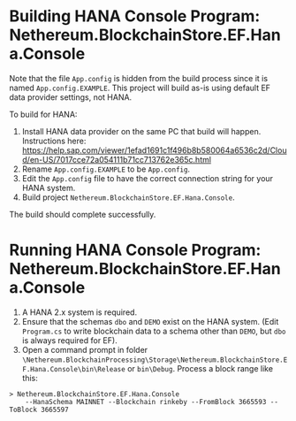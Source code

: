 ﻿# Building HANA Console Program: Nethereum.BlockchainStore.EF.Hana.Console

Note that the file `App.config` is hidden from the build process since it is named `App.config.EXAMPLE`. 
This project will build as-is using default EF data provider settings, not HANA.

To build for HANA:

1. Install HANA data provider on the same PC that build will happen. Instructions here: https://help.sap.com/viewer/1efad1691c1f496b8b580064a6536c2d/Cloud/en-US/7017cce72a054111b71cc713762e365c.html
2. Rename  `App.config.EXAMPLE` to be `App.config`.
3. Edit the `App.config` file to have the correct connection string for your HANA system. 
4. Build project `Nethereum.BlockchainStore.EF.Hana.Console`.

The build should complete successfully.


# Running HANA Console Program: Nethereum.BlockchainStore.EF.Hana.Console

1. A HANA 2.x system is required.
2. Ensure that the schemas `dbo` and `DEMO` exist on the HANA system. (Edit `Program.cs` to write blockchain data to a schema other than `DEMO`, but `dbo` is always required for EF).
3. Open a command prompt in folder `\Nethereum.BlockchainProcessing\Storage\Nethereum.BlockchainStore.EF.Hana.Console\bin\Release` or `bin\Debug`. Process a block range like this:

```
> Nethereum.BlockchainStore.EF.Hana.Console     
    --HanaSchema MAINNET --Blockchain rinkeby --FromBlock 3665593 --ToBlock 3665597
```
